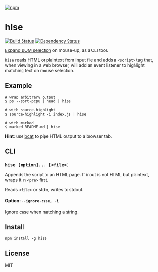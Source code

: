 [![npm](https://nodei.co/npm/hise.png)](https://nodei.co/npm/hise/)

# hise

[![Build Status][travis-badge]][travis] [![Dependency Status][david-badge]][david]

[Expand DOM selection][expand-selection] on mouse-up, as a CLI tool.

[expand-selection]: https://github.com/eush77/expand-selection

`hise` reads HTML or plaintext from input file and adds a `<script>` tag that, when viewing in a web browser, will add an event listener to highlight matching text on mouse selection.

[travis]: https://travis-ci.org/eush77/hise
[travis-badge]: https://travis-ci.org/eush77/hise.svg?branch=master
[david]: https://david-dm.org/eush77/hise
[david-badge]: https://david-dm.org/eush77/hise.png

## Example

```
# wrap arbitrary output
$ ps --sort-pcpu | head | hise

# with source-highlight
$ source-highlight -i index.js | hise

# with marked
$ marked README.md | hise
```

**Hint**: use [bcat] to pipe HTML output to a browser tab.

[bcat]: https://github.com/rtomayko/bcat

## CLI

### `hise [option]... [<file>]`

Appends the script to an HTML page. If input is not HTML but plaintext, wraps it in `<pre>` first.

Reads `<file>` or stdin, writes to stdout.

#### Option: `--ignore-case, -i`

Ignore case when matching a string.

## Install

```
npm install -g hise
```

## License

MIT
